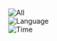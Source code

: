 
#

<!--
### Hi there 👋
**yuxubinchen/yuxubinchen** is a ✨ _special_ ✨ repository because its `README.md` (this file) appears on your GitHub profile.
Here are some ideas to get you started:
- 🔭 I’m currently working on ...
- 🌱 I’m currently learning ...
- 👯 I’m looking to collaborate on ...
- 🤔 I’m looking for help with ...
- 💬 Ask me about ...
- 📫 How to reach me: ...
- 😄 Pronouns: ...
- ⚡ Fun fact: ...
-->


<div width="20px">
<img src="https://github-readme-stats.vercel.app/api?username=yuxubinchen&show_icons=true&theme=radical&card_width=20" alt="All"><br>
<img src="https://github-readme-stats.vercel.app/api/top-langs/?username=yuxubinchen&layout=compact&theme=tokyonight&card_width=445" alt="Language"><br>
<img src="https://github-readme-stats.vercel.app/api/wakatime?username=yuxubinchen&theme=great-gatsby&card_width=20" alt="Time">
</div>




